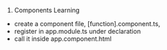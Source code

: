 1. Components Learning

- create a component file, [function].component.ts,
- register in app.module.ts under declaration
- call it inside app.component.html
